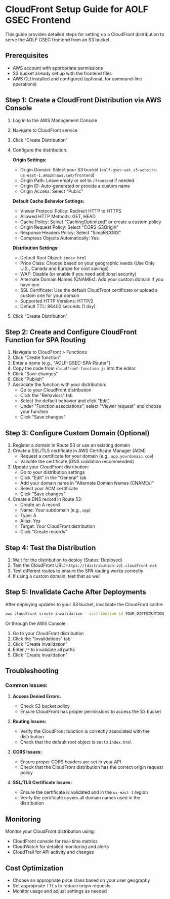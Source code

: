 # CloudFront Setup Guide for AOLF GSEC Frontend

This guide provides detailed steps for setting up a CloudFront distribution to serve the AOLF GSEC frontend from an S3 bucket.

## Prerequisites

- AWS account with appropriate permissions
- S3 bucket already set up with the frontend files
- AWS CLI installed and configured (optional, for command-line operations)

## Step 1: Create a CloudFront Distribution via AWS Console

1. Log in to the AWS Management Console
2. Navigate to CloudFront service
3. Click "Create Distribution"
4. Configure the distribution:

   **Origin Settings:**
   - Origin Domain: Select your S3 bucket (`aolf-gsec-uat.s3-website-us-east-1.amazonaws.com/frontend`)
   - Origin Path: Leave empty or set to `/frontend` if needed
   - Origin ID: Auto-generated or provide a custom name
   - Origin Access: Select "Public"
   
   **Default Cache Behavior Settings:**
   - Viewer Protocol Policy: Redirect HTTP to HTTPS
   - Allowed HTTP Methods: GET, HEAD
   - Cache Policy: Select "CachingOptimized" or create a custom policy
   - Origin Request Policy: Select "CORS-S3Origin"
   - Response Headers Policy: Select "SimpleCORS"
   - Compress Objects Automatically: Yes
   
   **Distribution Settings:**
   - Default Root Object: `index.html`
   - Price Class: Choose based on your geographic needs (Use Only U.S., Canada and Europe for cost savings)
   - WAF: Disable (or enable if you need additional security)
   - Alternate Domain Names (CNAMEs): Add your custom domain if you have one
   - SSL Certificate: Use the default CloudFront certificate or upload a custom one for your domain
   - Supported HTTP Versions: HTTP/2
   - Default TTL: 86400 seconds (1 day)

5. Click "Create Distribution"

## Step 2: Create and Configure CloudFront Function for SPA Routing

1. Navigate to CloudFront > Functions
2. Click "Create function"
3. Enter a name (e.g., "AOLF-GSEC-SPA-Router")
4. Copy the code from `cloudfront-function.js` into the editor
5. Click "Save changes"
6. Click "Publish"
7. Associate the function with your distribution:
   - Go to your CloudFront distribution
   - Click the "Behaviors" tab
   - Select the default behavior and click "Edit"
   - Under "Function associations", select "Viewer request" and choose your function
   - Click "Save changes"

## Step 3: Configure Custom Domain (Optional)

1. Register a domain in Route 53 or use an existing domain
2. Create a SSL/TLS certificate in AWS Certificate Manager (ACM)
   - Request a certificate for your domain (e.g., `app.yourdomain.com`)
   - Validate the certificate (DNS validation recommended)
3. Update your CloudFront distribution:
   - Go to your distribution settings
   - Click "Edit" in the "General" tab
   - Add your domain name in "Alternate Domain Names (CNAMEs)"
   - Select your ACM certificate
   - Click "Save changes"
4. Create a DNS record in Route 53:
   - Create an A record
   - Name: Your subdomain (e.g., `app`)
   - Type: A
   - Alias: Yes
   - Target: Your CloudFront distribution
   - Click "Create records"

## Step 4: Test the Distribution

1. Wait for the distribution to deploy (Status: Deployed)
2. Test the CloudFront URL: `https://[distribution-id].cloudfront.net`
3. Test different routes to ensure the SPA routing works correctly
4. If using a custom domain, test that as well

## Step 5: Invalidate Cache After Deployments

After deploying updates to your S3 bucket, invalidate the CloudFront cache:

```bash
aws cloudfront create-invalidation --distribution-id YOUR_DISTRIBUTION_ID --paths "/*"
```

Or through the AWS Console:
1. Go to your CloudFront distribution
2. Click the "Invalidations" tab
3. Click "Create Invalidation"
4. Enter `/*` to invalidate all paths
5. Click "Create Invalidation"

## Troubleshooting

### Common Issues:

1. **Access Denied Errors:**
   - Check S3 bucket policy
   - Ensure CloudFront has proper permissions to access the S3 bucket

2. **Routing Issues:**
   - Verify the CloudFront function is correctly associated with the distribution
   - Check that the default root object is set to `index.html`

3. **CORS Issues:**
   - Ensure proper CORS headers are set in your API
   - Check that the CloudFront distribution has the correct origin request policy

4. **SSL/TLS Certificate Issues:**
   - Ensure the certificate is validated and in the `us-east-1` region
   - Verify the certificate covers all domain names used in the distribution

## Monitoring

Monitor your CloudFront distribution using:
- CloudFront console for real-time metrics
- CloudWatch for detailed monitoring and alerts
- CloudTrail for API activity and changes

## Cost Optimization

- Choose an appropriate price class based on your user geography
- Set appropriate TTLs to reduce origin requests
- Monitor usage and adjust settings as needed 